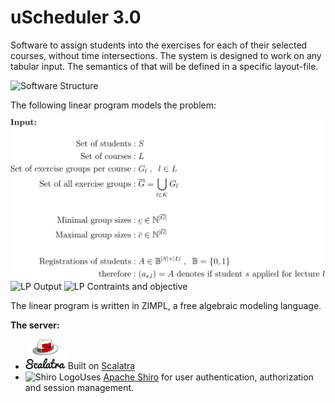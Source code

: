 # uScheduler 3.0

Software to assign students into the exercises for each of their selected courses, without time intersections.
The system is designed to work on any tabular input. The semantics of that will be defined in a specific layout-file.

<img src="https://cdn.rawgit.com/LarsHadidi/uScheduler/master/UML/Architecture.svg" width="600" alt="Software Structure"/>


The following linear program models the problem:

<img src="https://raw.githubusercontent.com/LarsHadidi/ResourcesRepository/master/LP_Input.svg" width="600" alt="LP Input"/>
<img src="https://cdn.rawgit.com/LarsHadidi/uScheduler/master/res/LP_Output.svg" width="600" alt="LP Output"/>
<img src="https://cdn.rawgit.com/LarsHadidi/uScheduler/master/res/LP_ContrAndObj.svg" width="600" alt="LP Contraints and objective"/>

The linear program is written in ZIMPL, a free algebraic modeling language.

**The server:**

- <img src="https://raw.githubusercontent.com/LarsHadidi/ResourcesRepository/master/Scalatra_Logo.png" width="64" alt="Scalatra Logo"/> Built on [Scalatra](http://scalatra.org/) 
-  <img src="https://stormpath.com/images/blog/Apache%20Shiro%20Large.jpg" width="64" alt="Shiro Logo"/>Uses [Apache Shiro](http://shiro.apache.org/) for user authentication, authorization and session management.

